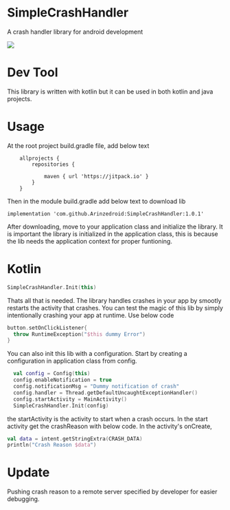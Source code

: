 # SimpleCrashHandler
A crash handler library for android development 

[![](https://jitpack.io/v/Arinzedroid/SimpleCrashHandler.svg)](https://jitpack.io/#Arinzedroid/SimpleCrashHandler)

# Dev Tool
This library is written with kotlin but it can be used in both kotlin and java projects.

# Usage
At the root project build.gradle file, add below text
```
	allprojects {
		repositories {
		
			maven { url 'https://jitpack.io' }
		}
	}
```
Then in the module build.gradle add below text to download lib
```
implementation 'com.github.Arinzedroid:SimpleCrashHandler:1.0.1'

```
After downloading, move to your application class and initialize the library. 
It is important the library is initialized in the application class, this is because the lib needs the application context for proper funtioning. 

# Kotlin

```kotlin
SimpleCrashHandler.Init(this)
```
Thats all that is needed. The library handles crashes in your app by smootly restarts the activity that crashes. 
You can test the magic of this lib by simply intentionally crashing your app at runtime. Use below code 

```kotlin
button.setOnClickListener{
  throw RuntimeException("$this dummy Error")
}
```
You can also init this lib with a configuration. Start by creating a configuration in application class from config.
```kotlin
  val config = Config(this)
  config.enableNotification = true
  config.notificationMsg = "Dummy notification of crash"
  config.handler = Thread.getDefaultUncaughtExceptionHandler()
  config.startActivity = MainActivity()
  SimpleCrashHandler.Init(config)
```
the startActivity is the activity to start when a crash occurs. 
In the start activity get the crashReason with below code. In the activity's onCreate,

```kotlin
val data = intent.getStringExtra(CRASH_DATA)
println("Crash Reason $data")
```
# Update
Pushing crash reason to a remote server specified by developer for easier debugging.

